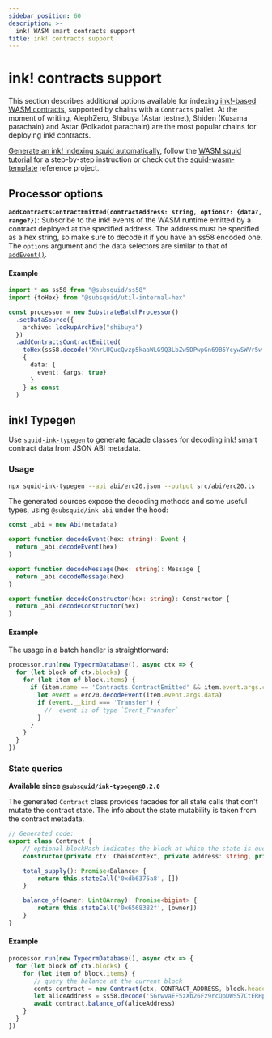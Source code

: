 ```yaml
---
sidebar_position: 60
description: >-
  ink! WASM smart contracts support
title: ink! contracts support
---
```


# ink! contracts support

This section describes additional options available for indexing [ink!-based WASM contracts](https://use.ink), supported by chains with a `Contracts` pallet. At the moment of writing, AlephZero, Shibuya (Astar testnet), Shiden (Kusama parachain) and Astar (Polkadot parachain) are the most popular chains for deploying ink! contracts.

[Generate an ink! indexing squid automatically](/firesquid/basics/squid-gen/), follow the [WASM squid tutorial](/tutorials/create-a-wasm-processing-squid) for a step-by-step instruction or check out the [squid-wasm-template](https://github.com/subsquid-labs/squid-wasm-template) reference project.

## Processor options

**`addContractsContractEmitted(contractAddress: string, options?: {data?, range?})`**: Subscribe to the ink! events of the WASM runtime emitted by a contract deployed at the specified address. The address must be specified as a hex string, so make sure to decode it if you have an ss58 encoded one. The `options` argument and the data selectors are similar to that of [`addEvent()`](/firesquid/substrate-indexing/configuration/#events).

#### Example
```ts
import * as ss58 from "@subsquid/ss58"
import {toHex} from "@subsquid/util-internal-hex"

const processor = new SubstrateBatchProcessor()
  .setDataSource({
    archive: lookupArchive("shibuya")
  })
  .addContractsContractEmitted(
    toHex(ss58.decode('XnrLUQucQvzp5kaaWLG9Q3LbZw5DPwpGn69B5YcywSWVr5w').bytes),
    {
      data: {
        event: {args: true}
      }
    } as const
  )
```

## ink! Typegen

Use [`squid-ink-typegen`](https://github.com/subsquid/squid-sdk/tree/master/substrate/ink-typegen) to generate facade classes for decoding ink! smart contract data from JSON ABI metadata.

### Usage

```bash
npx squid-ink-typegen --abi abi/erc20.json --output src/abi/erc20.ts
```

The generated sources expose the decoding methods and some useful types, using `@subsquid/ink-abi` under the hood:

```typescript title="src/abi/erc20.ts"
const _abi = new Abi(metadata)

export function decodeEvent(hex: string): Event {
  return _abi.decodeEvent(hex)
}

export function decodeMessage(hex: string): Message {
  return _abi.decodeMessage(hex)
}

export function decodeConstructor(hex: string): Constructor {
  return _abi.decodeConstructor(hex)
}
```

#### Example

The usage in a batch handler is straightforward:
```ts
processor.run(new TypeormDatabase(), async ctx => {
  for (let block of ctx.blocks) {
    for (let item of block.items) {
      if (item.name == 'Contracts.ContractEmitted' && item.event.args.contract == CONTRACT_ADDRESS) {
        let event = erc20.decodeEvent(item.event.args.data)
        if (event.__kind === 'Transfer') {
          //  event is of type `Event_Transfer`
        }
      }
    }
  }
})
```

### State queries

**Available since `@subsquid/ink-typegen@0.2.0`**

The generated `Contract` class provides facades for all state calls that don't mutate the contract state. The info about the state mutability is taken from the contract metadata.
```ts
// Generated code:
export class Contract {
    // optional blockHash indicates the block at which the state is queried
    constructor(private ctx: ChainContext, private address: string, private blockHash?: string) { }

    total_supply(): Promise<Balance> {
        return this.stateCall('0xdb6375a8', [])
    }

    balance_of(owner: Uint8Array): Promise<bigint> {
        return this.stateCall('0x6568382f', [owner])
    }
}
```

#### Example

```ts
processor.run(new TypeormDatabase(), async ctx => {
  for (let block of ctx.blocks) {
    for (let item of block.items) {
       // query the balance at the current block
       conts contract = new Contract(ctx, CONTRACT_ADDRESS, block.header.hash)
       let aliceAddress = ss58.decode('5GrwvaEF5zXb26Fz9rcQpDWS57CtERHpNehXCPcNoHGKutQY').bytes
       await contract.balance_of(aliceAddress)
    }
  }
})
```
